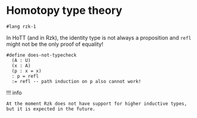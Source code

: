 # Homotopy type theory

```rzk
#lang rzk-1
```

In HoTT (and in Rzk), the identity type is not always a proposition
and `refl` might not be the only proof of equality!

```{ unchecked .rzk title="Type Error!" }
#define does-not-typecheck
  (A : U)
  (x : A)
  (p : x = x)
  : p = refl
  := refl -- path induction on p also cannot work!
```

!!! info

    At the moment Rzk does not have support for higher inductive types,
    but it is expected in the future.
